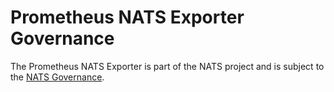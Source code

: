 # Prometheus NATS Exporter Governance

The Prometheus NATS Exporter is part of the NATS project and is subject to the [NATS Governance](https://github.com/nats-io/nats-general/blob/master/GOVERNANCE.md).
